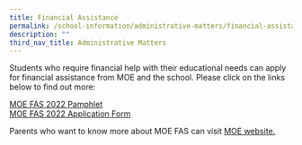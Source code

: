 ```yaml
---
title: Financial Assistance
permalink: /school-information/administrative-matters/financial-assistance/
description: ""
third_nav_title: Administrative Matters
---
```

Students who require financial help with their educational needs can apply for financial assistance from MOE and the school. Please click on the links below to find out more:

[MOE FAS 2022 Pamphlet](/files/MOE_FAS_Pamphlet_2022.pdf) <br>
[MOE FAS 2022 Application Form](/files/MOE-FAS-Application-Form-Sep-21.pdf)

Parents who want to know more about MOE FAS can visit [MOE website.](https://www.moe.gov.sg/financial-matters/financial-assistance)